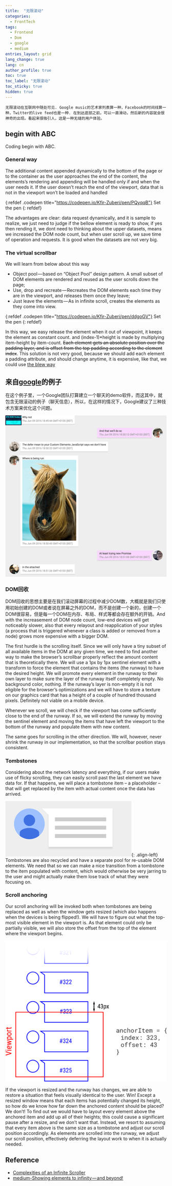 ```yaml
---
title:  "无限滚动"
categories:
  - FrontTech
tags: 
  - Frontend
  - Dom
  - google
  - medium
entries_layout: grid
lang_change: true
lang: cn
author_profile: true
toc: true
toc_label: "无限滚动"
toc_sticky: true
hidden: true
---
```


`无限滚动在互联网中随处可见. Google music的艺术家列表算一种，Facebook的时间线算一种，Twitter的live feed也是一种. 在到达底部之前，可以一直滑动，然后新的内容就会很神奇的出现。看起来很吸引人，这是一种无缝的用户体验。`

## begin with ABC

Coding begin with ABC.

### General way

The additional content appended dynamically to the bottom of the page or to the container as the user approaches the end of the content, the elements’s rendering and appending will be handled only if and when the user needs it. If the user doesn’t reach the end of the viewport, data that is not in the viewport won’t be loaded and handled

{:refdef .codepen title="https://codepen.io/Kfir-Zuberi/pen/PQyqqB"}
Set the pen
{: refdef}

The advantages are clear: data request dynamically, and it is sample to realize, we just need to judge if the bellow element is ready to show, if yes then rending it, we dont need to thinking about the upper datasets, means we increased the DOM node count, but when user scroll up, we save time of operation and requests. It is good when the datasets are not very big.

### The virtual scrollbar

We will learn from below about this way

- Object pool — based on “Object Pool” design pattern. A small subset of DOM elements are rendered and reused as the user scrolls down the page;
- Use, drop and recreate — Recreates the DOM elements each time they are in the viewport, and releases them once they leave;
- Just leave the elements — As in infinite scroll, creates the elements as they come into view.

{:refdef .codepen title="https://codepen.io/Kfir-Zuberi/pen/ddgoGV"}
Set the pen
{: refdef}

In this way, we easy release the element when it out of viewpoint, it keeps the element as constant count. and (index-1)*height is made by multiplying item-height by item-count. ~~Each element gets an absolute position over the padding layer, and is offset from the top padding according to the element index~~. This solution is not very good, because we should add each element a padding attribute, and should change anytime, it is expensive, like that, we could use [the blew way](./#dom-recycling)

## 来自[google][google team]的例子

在这个例子里，一个Google团队打算建立一个聊天的demo软件，而这其中，就包含无限滚动的例子（聊天信息），所以，在这样的情况下，Google建议了三种技术方案来优化这个问题。

![screenshot][screenshot]

### DOM回收

DOM回收的思想主要是在我们滚动屏幕的过程中减少DOM数，大概就是我们只使用初始创建的DOM或者说在屏幕之外的DOM，而不是创建一个新的，创建一个DOM很容易，但是每一个DOM在内存、布局、样式等都会存在额外的开销。And with the increasement of DOM node count, low-end devices will get noticeably slower, also that every relayout and reapplication of your styles (a process that is triggered whenever a class is added or removed from a node) grows more expensive with a bigger DOM.

The first hurdle is the scrolling itself. Since we will only have a tiny subset of all available items in the DOM at any given time, we need to find another way to make the browser’s scrollbar properly reflect the amount content that is theoretically there. We will use a 1px by 1px sentinel element with a transform to force the element that contains the items (the runway) to have the desired height. We will promote every element in the runway to their own layer to make sure the layer of the runway itself completely empty. No background color, nothing. If the runway’s layer is non-empty it is not eligible for the browser’s optimizations and we will have to store a texture on our graphics card that has a height of a couple of hundred thousand pixels. Definitely not viable on a mobile device.

Whenever we scroll, we will check if the viewport has come sufficiently close to the end of the runway. If so, we will extend the runway by moving the sentinel element and moving the items that have left the viewport to the bottom of the runway and populate them with new content.

The same goes for scrolling in the other direction. We will, however, never shrink the runway in our implementation, so that the scrollbar position stays consistent.

### Tombstones

Considering about the network latency and everything, if our users make use of flicky scrolling, they can easily scroll past the last element we have data for. If that happens, we will place a tombstone item – a placeholder – that will get replaced by the item with actual content once the data has arrived.

![Tombstones][Tombstones]{: .align-left}
Tombstones are also recycled and have a separate pool for re-usable DOM elements. We need that so we can make a nice transition from a tombstone to the item populated with content, which would otherwise be very jarring to the user and might actually make them lose track of what they were focusing on.

### Scroll anchoring

Our scroll anchoring will be invoked both when tombstones are being replaced as well as when the window gets resized (which also happens when the devices is being flipped!). We will have to figure out what the top-most visible element in the viewport is. As that element could only be partially visible, we will also store the offset from the top of the element where the viewport begins.

![anchoring][anchoring]

If the viewport is resized and the runway has changes, we are able to restore a situation that feels visually identical to the user. Win! Except a resized window means that each items has potentially changed its height, so how do we know how far down the anchored content should be placed? We don’t! To find out we would have to layout every element above the anchored item and add up all of their heights; this could cause a significant pause after a resize, and we don’t want that. Instead, we resort to assuming that every item above is the same size as a tombstone and adjust our scroll position accordingly. As elements are scrolled into the runway, we adjust our scroll position, effectively deferring the layout work to when it is actually needed.

## Reference

- [Complexities of an Infinite Scroller][google team]
- [medium-Showing elements to infinity — and beyond!](https://medium.com/walkme-engineering/showing-elements-to-infinity-and-beyond-a4f58f4b86d5)

[google team]: https://developers.google.com/web/updates/2016/07/infinite-scroller
[screenshot]: /assets/images/2018-08-13-infinite-scroll/screenshot.png
[Tombstones]: /assets/images/2018-08-13-infinite-scroll/tombstone.png
[anchoring]: /assets/images/2018-08-13-infinite-scroll/anchoring.png
[virtualscroll]: /assets/images/2018-08-13-infinite-scroll/virtualscroll.png